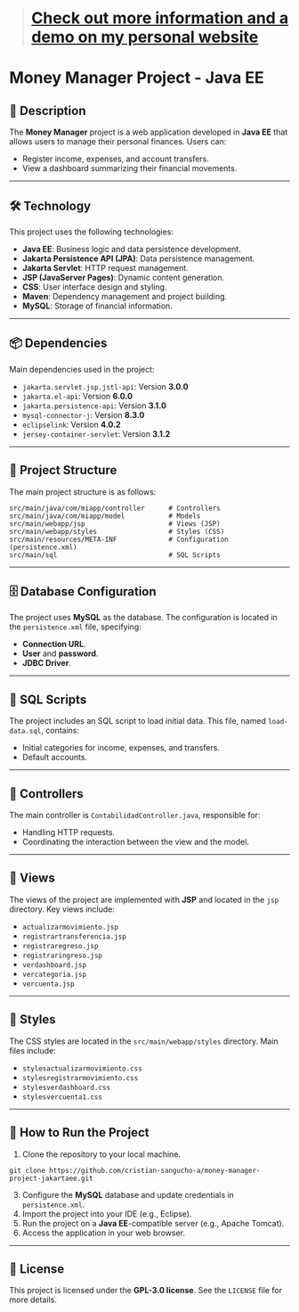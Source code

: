 > # **[Check out more information and a demo on my personal website](https://cristiansangucho.tech/projects/money-manager/)**





# Money Manager Project - Java EE

## 📖 Description
The **Money Manager** project is a web application developed in **Java EE** that allows users to manage their personal finances. Users can:
- Register income, expenses, and account transfers.
- View a dashboard summarizing their financial movements.

---

## 🛠️ Technology
This project uses the following technologies:

- **Java EE**: Business logic and data persistence development.
- **Jakarta Persistence API (JPA)**: Data persistence management.
- **Jakarta Servlet**: HTTP request management.
- **JSP (JavaServer Pages)**: Dynamic content generation.
- **CSS**: User interface design and styling.
- **Maven**: Dependency management and project building.
- **MySQL**: Storage of financial information.

---

## 📦 Dependencies
Main dependencies used in the project:

- `jakarta.servlet.jsp.jstl-api`: Version **3.0.0**
- `jakarta.el-api`: Version **6.0.0**
- `jakarta.persistence-api`: Version **3.1.0**
- `mysql-connector-j`: Version **8.3.0**
- `eclipselink`: Version **4.0.2**
- `jersey-container-servlet`: Version **3.1.2**

---

## 📂 Project Structure
The main project structure is as follows:

```
src/main/java/com/miapp/controller      # Controllers
src/main/java/com/miapp/model           # Models
src/main/webapp/jsp                     # Views (JSP)
src/main/webapp/styles                  # Styles (CSS)
src/main/resources/META-INF             # Configuration (persistence.xml)
src/main/sql                            # SQL Scripts
```

---

## 🗄️ Database Configuration
The project uses **MySQL** as the database. The configuration is located in the `persistence.xml` file, specifying:

- **Connection URL**.
- **User** and **password**.
- **JDBC Driver**.

---

## 📜 SQL Scripts
The project includes an SQL script to load initial data. This file, named `load-data.sql`, contains:

- Initial categories for income, expenses, and transfers.
- Default accounts.

---

## 🚀 Controllers
The main controller is `ContabilidadController.java`, responsible for:
- Handling HTTP requests.
- Coordinating the interaction between the view and the model.

---

## 🌟 Views
The views of the project are implemented with **JSP** and located in the `jsp` directory. Key views include:

- `actualizarmovimiento.jsp`
- `registrartransferencia.jsp`
- `registraregreso.jsp`
- `registraringreso.jsp`
- `verdashboard.jsp`
- `vercategoria.jsp`
- `vercuenta.jsp`

---

## 🎨 Styles
The CSS styles are located in the `src/main/webapp/styles` directory. Main files include:

- `stylesactualizarmovimiento.css`
- `stylesregistrarmovimiento.css`
- `stylesverdashboard.css`
- `stylesvercuenta1.css`

---

## 📝 How to Run the Project
1. Clone the repository to your local machine.
  ```
  git clone https://github.com/cristian-sangucho-a/money-manager-project-jakartaee.git
  ```
3. Configure the **MySQL** database and update credentials in `persistence.xml`.
4. Import the project into your IDE (e.g., Eclipse).
5. Run the project on a **Java EE**-compatible server (e.g., Apache Tomcat).
6. Access the application in your web browser.

---

## 📄 License
This project is licensed under the **GPL-3.0 license**. See the `LICENSE` file for more details.
